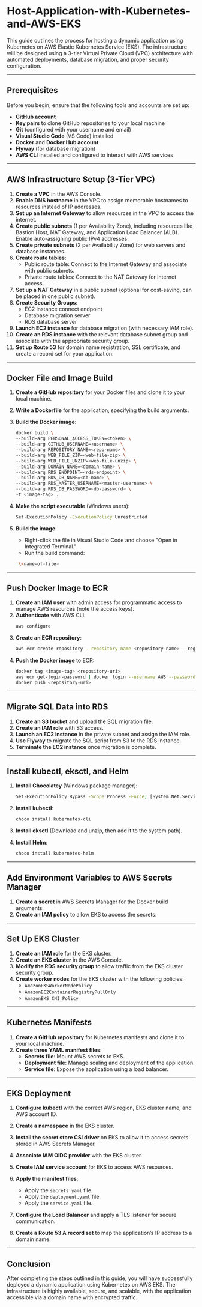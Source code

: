 # Host-Application-with-Kubernetes-and-AWS-EKS

This guide outlines the process for hosting a dynamic application using Kubernetes on AWS Elastic Kubernetes Service (EKS). The infrastructure will be designed using a 3-tier Virtual Private Cloud (VPC) architecture with automated deployments, database migration, and proper security configuration.

---

## Prerequisites

Before you begin, ensure that the following tools and accounts are set up:

- **GitHub account**
- **Key pairs** to clone GitHub repositories to your local machine
- **Git** (configured with your username and email)
- **Visual Studio Code** (VS Code) installed
- **Docker** and **Docker Hub account**
- **Flyway** (for database migration)
- **AWS CLI** installed and configured to interact with AWS services

---

## AWS Infrastructure Setup (3-Tier VPC)

1. **Create a VPC** in the AWS Console.
2. **Enable DNS hostname** in the VPC to assign memorable hostnames to resources instead of IP addresses.
3. **Set up an Internet Gateway** to allow resources in the VPC to access the internet.
4. **Create public subnets** (1 per Availability Zone), including resources like Bastion Host, NAT Gateway, and Application Load Balancer (ALB). Enable auto-assigning public IPv4 addresses.
5. **Create private subnets** (2 per Availability Zone) for web servers and database instances.
6. **Create route tables**:
   - Public route table: Connect to the Internet Gateway and associate with public subnets.
   - Private route tables: Connect to the NAT Gateway for internet access.
7. **Set up a NAT Gateway** in a public subnet (optional for cost-saving, can be placed in one public subnet).
8. **Create Security Groups**:
   - EC2 instance connect endpoint
   - Database migration server
   - RDS database server
9. **Launch EC2 instance** for database migration (with necessary IAM role).
10. **Create an RDS instance** with the relevant database subnet group and associate with the appropriate security group.
11. **Set up Route 53** for domain name registration, SSL certificate, and create a record set for your application.

---

## Docker File and Image Build

1. **Create a GitHub repository** for your Docker files and clone it to your local machine.
2. **Write a Dockerfile** for the application, specifying the build arguments.
3. **Build the Docker image**:
    ```bash
    docker build \
    --build-arg PERSONAL_ACCESS_TOKEN=<token> \
    --build-arg GITHUB_USERNAME=<username> \
    --build-arg REPOSITORY_NAME=<repo-name> \
    --build-arg WEB_FILE_ZIP=<web-file-zip> \
    --build-arg WEB_FILE_UNZIP=<web-file-unzip> \
    --build-arg DOMAIN_NAME=<domain-name> \
    --build-arg RDS_ENDPOINT=<rds-endpoint> \
    --build-arg RDS_DB_NAME=<db-name> \
    --build-arg RDS_MASTER_USERNAME=<master-username> \
    --build-arg RDS_DB_PASSWORD=<db-password> \
    -t <image-tag> .
    ```

4. **Make the script executable** (Windows users):
    ```bash
    Set-ExecutionPolicy -ExecutionPolicy Unrestricted
    ```

5. **Build the image**:
    - Right-click the file in Visual Studio Code and choose "Open in Integrated Terminal."
    - Run the build command:
    ```bash
    .\<name-of-file>
    ```

---

## Push Docker Image to ECR

1. **Create an IAM user** with admin access for programmatic access to manage AWS resources (note the access keys).
2. **Authenticate** with AWS CLI:
    ```bash
    aws configure
    ```
3. **Create an ECR repository**:
    ```bash
    aws ecr create-repository --repository-name <repository-name> --region <region>
    ```
4. **Push the Docker image** to ECR:
    ```bash
    docker tag <image-tag> <repository-uri>
    aws ecr get-login-password | docker login --username AWS --password-stdin <aws_account_id>.dkr.ecr.<region>.amazonaws.com
    docker push <repository-uri>
    ```

---

## Migrate SQL Data into RDS

1. **Create an S3 bucket** and upload the SQL migration file.
2. **Create an IAM role** with S3 access.
3. **Launch an EC2 instance** in the private subnet and assign the IAM role.
4. **Use Flyway** to migrate the SQL script from S3 to the RDS instance.
5. **Terminate the EC2 instance** once migration is complete.

---

## Install kubectl, eksctl, and Helm

1. **Install Chocolatey** (Windows package manager):
    ```bash
    Set-ExecutionPolicy Bypass -Scope Process -Force; [System.Net.ServicePointManager]::SecurityProtocol = [System.Net.ServicePointManager]::SecurityProtocol -bor 3072; iex ((New-Object System.Net.WebClient).DownloadString('https://community.chocolatey.org/install.ps1'))
    ```

2. **Install kubectl**:
    ```bash
    choco install kubernetes-cli
    ```

3. **Install eksctl** (Download and unzip, then add it to the system path).
4. **Install Helm**:
    ```bash
    choco install kubernetes-helm
    ```

---

## Add Environment Variables to AWS Secrets Manager

1. **Create a secret** in AWS Secrets Manager for the Docker build arguments.
2. **Create an IAM policy** to allow EKS to access the secrets.

---

## Set Up EKS Cluster

1. **Create an IAM role** for the EKS cluster.
2. **Create an EKS cluster** in the AWS Console.
3. **Modify the RDS security group** to allow traffic from the EKS cluster security group.
4. **Create worker nodes** for the EKS cluster with the following policies:
    - `AmazonEKSWorkerNodePolicy`
    - `AmazonEC2ContainerRegistryPullOnly`
    - `AmazonEKS_CNI_Policy`

---

## Kubernetes Manifests

1. **Create a GitHub repository** for Kubernetes manifests and clone it to your local machine.
2. **Create three YAML manifest files**:
   - **Secrets file**: Mount AWS secrets to EKS.
   - **Deployment file**: Manage scaling and deployment of the application.
   - **Service file**: Expose the application using a load balancer.

---

## EKS Deployment

1. **Configure kubectl** with the correct AWS region, EKS cluster name, and AWS account ID.
2. **Create a namespace** in the EKS cluster.
3. **Install the secret store CSI driver** on EKS to allow it to access secrets stored in AWS Secrets Manager.
4. **Associate IAM OIDC provider** with the EKS cluster.
5. **Create IAM service account** for EKS to access AWS resources.
6. **Apply the manifest files**:
    - Apply the `secrets.yaml` file.
    - Apply the `deployment.yaml` file.
    - Apply the `service.yaml` file.

7. **Configure the Load Balancer** and apply a TLS listener for secure communication.
8. **Create a Route 53 A record set** to map the application’s IP address to a domain name.

---

## Conclusion

After completing the steps outlined in this guide, you will have successfully deployed a dynamic application using Kubernetes on AWS EKS. The infrastructure is highly available, secure, and scalable, with the application accessible via a domain name with encrypted traffic.


